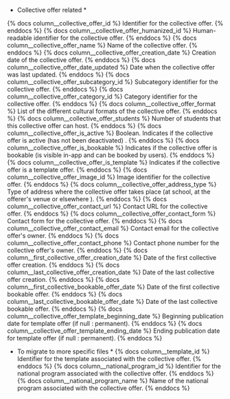 * Collective offer related *

{% docs column__collective_offer_id %} Identifier for the collective offer. {% enddocs %}
{% docs column__collective_offer_humanized_id %} Human-readable identifier for the collective offer. {% enddocs %}
{% docs column__collective_offer_name %} Name of the collective offer. {% enddocs %}
{% docs column__collective_offer_creation_date %} Creation date of the collective offer. {% enddocs %}
{% docs column__collective_offer_date_updated %} Date when the collective offer was last updated. {% enddocs %}
{% docs column__collective_offer_subcategory_id %} Subcategory identifier for the collective offer. {% enddocs %}
{% docs column__collective_offer_category_id %} Category identifier for the collective offer. {% enddocs %}
{% docs column__collective_offer_format %} List of the different cultural formats of the collective offer. {% enddocs %}
{% docs column__collective_offer_students %} Number of students that this collective offer can host. {% enddocs %}
{% docs column__collective_offer_is_active %} Boolean. Indicates if the collective offer is active (has not been deactivated) . {% enddocs %}
{% docs column__collective_offer_is_bookable %} Indicates if the collective offer is bookable (is visible in-app and can be booked by users). {% enddocs %}
{% docs column__collective_offer_is_template %} Indicates if the collective offer is a template offer. {% enddocs %}
{% docs column__collective_offer_image_id %} Image identifier for the collective offer. {% enddocs %}
{% docs column__collective_offer_address_type %} Type of address where the collective offer takes place (at school, at the offerer's venue or elsewhere ). {% enddocs %}
{% docs column__collective_offer_contact_url %} Contact URL for the collective offer. {% enddocs %}
{% docs column__collective_offer_contact_form %} Contact form for the collective offer. {% enddocs %}
{% docs column__collective_offer_contact_email %} Contact email for the collective offer's owner. {% enddocs %}
{% docs column__collective_offer_contact_phone %} Contact phone number for the collective offer's owner. {% enddocs %}
{% docs column__first_collective_offer_creation_date %} Date of the first collective offer creation. {% enddocs %}
{% docs column__last_collective_offer_creation_date %} Date of the last collective offer creation. {% enddocs %}
{% docs column__first_collective_bookable_offer_date %} Date of the first collective bookable offer. {% enddocs %}
{% docs column__last_collective_bookable_offer_date %} Date of the last collective bookable offer. {% enddocs %}
{% docs column__collective_offer_template_beginning_date %} Beginning publication date for template offer (if null : permanent). {% enddocs %}
{% docs column__collective_offer_template_ending_date %} Ending publication date for template offer (if null : permanent). {% enddocs %}

* To migrate to more specific files *
{% docs column__template_id %} Identifier for the template associated with the collective offer. {% enddocs %}
{% docs column__national_program_id %} Identifier for the national program associated with the collective offer. {% enddocs %}
{% docs column__national_program_name %} Name of the national program associated with the collective offer. {% enddocs %}
